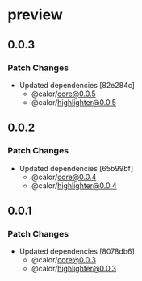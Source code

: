 # preview

## 0.0.3

### Patch Changes

- Updated dependencies [82e284c]
  - @calor/core@0.0.5
  - @calor/highlighter@0.0.5

## 0.0.2

### Patch Changes

- Updated dependencies [65b99bf]
  - @calor/core@0.0.4
  - @calor/highlighter@0.0.4

## 0.0.1

### Patch Changes

- Updated dependencies [8078db6]
  - @calor/core@0.0.3
  - @calor/highlighter@0.0.3
